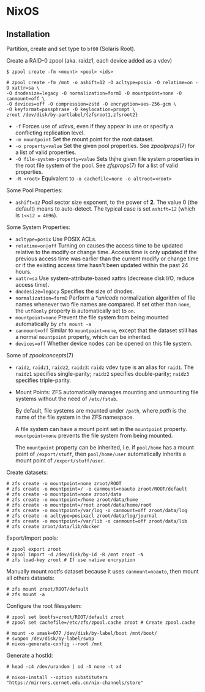 # NixOS

## Installation

Partition, create and set type to `bf00` (Solaris Root).

Create a RAID-0 zpool (aka. raidz1, each device added as a vdev)
```shell-session
$ zpool create -fm <mount> <pool> <ids>
```

```shell-session
# zpool create -fm /mnt -o ashift=12 -O acltype=posix -O relatime=on -O xattr=sa \
-O dnodesize=legacy -O normalization=formD -O mountpoint=none -O canmount=off \
-O devices=off -O compression=zstd -O encryption=aes-256-gcm \
-O keyformat=passphrase -O keylocation=prompt \
zroot /dev/disk/by-partlabel/{zfsroot1,zfsroot2}
```

- `-f` Forces use of *vdevs*, even if they appear in use or specify a conflicting replication level.
- `-m mountpoint` Set the mount point for the root dataset.
- `-o property=value` Set the given pool properties. See *zpoolprops*(7) for a list of valid properties.
- `-O file-system-property=value` Sets thjhe given file system properties in the root file system of the pool. See *zfsprops*(7) for a list of valid properties.
- `-R <root>` Equivalent to `-o cachefile=none -o altroot=<root>`

Some Pool Properties:
- `ashift=12` Pool sector size exponent, to the power of **2**. The value 0 (the default) means to auto-detect. The typical case is set `ashift=12` (which is `1<<12 = 4096`).

Some System Properties:
- `acltype=posix` Use POSIX ACLs.
- `relatime=on|off` Turning on causes the access time to be updated relative to the modify or change time. Access time is only updated if the previous access time was earlier than the current modify or change time or if the existing access time hasn't been updated within the past 24 hours.
- `xattr=sa` Use system-attribute-based xattrs (decrease disk I/O, reduce access time).
- `dnodesize=legacy` Specifies the size of dnodes.
- `normalization=formD` Perform a **unicode* normalization algorithm of file names whenever two file names are compared. If set other than `none`, the `utf8only` property is automatically set to `on`.
- `mountpoint=none` Prevent the file system from being mounted automatically by `zfs mount -a`
- `canmount=off` Similar to `mountpoint=none`, except that the dataset still has a normal `mountpoint` property, which can be inherited.
- `devices=off` Whether device nodes can be opened on this file system.

Some of *zpoolconcepts*(7)
- `raidz`, `raidz1`, `raidz2`, `raidz3`: `raidz` vdev type is an alias for `raid1`. The `raidz1` specifies single-parity; `raidz2` specifies double-parity; `raidz3` specifies triple-parity.
- Mount Points: ZFS automatically manages mounting and unmounting file systems without the need of `/etc/fstab`.

  By default, file systems are mounted under `/path`, where *path* is the name of the file system in the ZFS namespace.

  A file system can have a mount point set in the `mountpoint` property. `mountpoint=none` prevents the file system from being mounted.

  The `mountpoint` property can be inherited, i.e. if `pool/home` has a mount point of `/export/stuff`, then `pool/home/user` automatically inherits a mount point of `/export/stuff/user`.

Create datasets:
```shell-session
# zfs create -o mountpoint=none zroot/ROOT
# zfs create -o mountpoint=/ -o canmount=noauto zroot/ROOT/default
# zfs create -o mountpoint=none zroot/data
# zfs create -o mountpoint=/home zroot/data/home
# zfs create -o mountpoint=/root zroot/data/home/root
# zfs create -o mountpoint=/var/log -o canmount=off zroot/data/log
# zfs create -o acltype=posixacl zroot/data/log/journal
# zfs create -o mountpoint=/var/lib -o canmount=off zroot/data/lib
# zfs create zroot/data/lib/docker
```

Export/Import pools:
```shell-session
# zpool export zroot
# zpool import -d /dev/disk/by-id -R /mnt zroot -N
# zfs load-key zroot # If use native encryption
```

Manually mount rootfs dataset because it uses `canmount=noauto`, then mount all others datasets:
```shell-session
# zfs mount zroot/ROOT/default
# zfs mount -a
```

Configure the root filesystem:
```shell-session
# zpool set bootfs=zroot/ROOT/default zroot
# zpool set cachefile=/etc/zfs/zpool.cache zroot # Create zpool.cache
```

```shell-session
# mount -o umask=077 /dev/disk/by-label/boot /mnt/boot/
# swapon /dev/disk/by-label/swap
# nixos-generate-config --root /mnt
```

Generate a hostId:
```shell-session
# head -c4 /dev/urandom | od -A none -t x4
```

```shell-session
# nixos-install --option substituters "https://mirrors.cernet.edu.cn/nix-channels/store"
```
